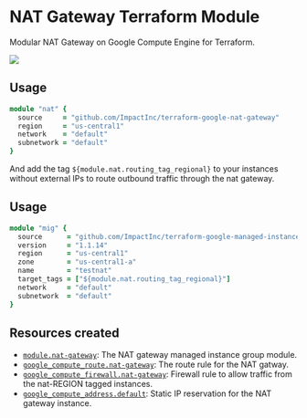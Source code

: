 # NAT Gateway Terraform Module

Modular NAT Gateway on Google Compute Engine for Terraform.

<a href="https://concourse-tf.gcp.solutions/teams/main/pipelines/tf-nat-gw-regression" target="_blank">
<img src="https://concourse-tf.gcp.solutions/api/v1/teams/main/pipelines/tf-nat-gw-regression/badge" /></a>
        
## Usage

```ruby
module "nat" {
  source     = "github.com/ImpactInc/terraform-google-nat-gateway"
  region     = "us-central1"
  network    = "default"
  subnetwork = "default"
}
```

And add the tag `${module.nat.routing_tag_regional}` to your instances without external IPs to route outbound traffic through the nat gateway.

## Usage

```ruby
module "mig" {
  source      = "github.com/ImpactInc/terraform-google-managed-instance-group"
  version     = "1.1.14"
  region      = "us-central1"
  zone        = "us-central1-a"
  name        = "testnat"
  target_tags = ["${module.nat.routing_tag_regional}"]
  network     = "default"
  subnetwork  = "default"
}
```


## Resources created

- [`module.nat-gateway`](https://github.com/GoogleCloudPlatform/terraform-google-managed-instance-group): The NAT gateway managed instance group module.
- [`google_compute_route.nat-gateway`](https://www.terraform.io/docs/providers/google/r/compute_route.html): The route rule for the NAT gatway.
- [`google_compute_firewall.nat-gateway`](https://www.terraform.io/docs/providers/google/r/compute_firewall.html): Firewall rule to allow traffic from the nat-REGION tagged instances.
- [`google_compute_address.default`](https://www.terraform.io/docs/providers/google/r/compute_address.html): Static IP reservation for the NAT gateway instance.
